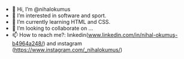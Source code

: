 - 👋 Hi, I’m @nihalokumus
- 👀 I’m interested in software and sport.
- 🌱 I’m currently learning HTML and CSS.
- 💞️ I’m looking to collaborate on ...
- 📫 How to reach me?: lınkedin(www.linkedin.com/in/nihal-okumuş-b4964a248/) and ınstagram (https://www.instagram.com/_nihalokumus/)

<!---
nihalokumus/nihalokumus is a ✨ special ✨ repository because its `README.md` (this file) appears on your GitHub profile.
You can click the Preview link to take a look at your changes.
--->
